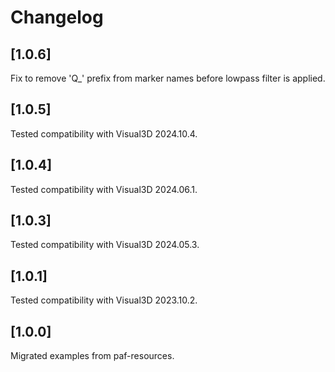 # Changelog

## [1.0.6]
Fix to remove 'Q_' prefix from marker names before lowpass filter is applied.

## [1.0.5]
Tested compatibility with Visual3D 2024.10.4.

## [1.0.4]
Tested compatibility with Visual3D 2024.06.1.

## [1.0.3]
Tested compatibility with Visual3D 2024.05.3.

## [1.0.1]
Tested compatibility with Visual3D 2023.10.2.

## [1.0.0]
Migrated examples from paf-resources.
